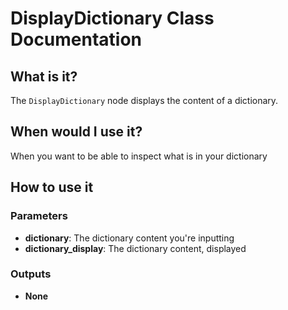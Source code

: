 # **DisplayDictionary Class Documentation**

## What is it?

The `DisplayDictionary` node displays the content of a dictionary.

## When would I use it?

When you want to be able to inspect what is in your dictionary

## How to use it

### Parameters

- **dictionary**: The dictionary content you're inputting
- **dictionary_display**: The dictionary content, displayed

### Outputs

- **None**
